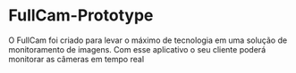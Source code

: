 # FullCam-Prototype

O FullCam foi criado para levar o máximo de tecnologia em uma solução de monitoramento de imagens. Com esse aplicativo o seu cliente poderá monitorar as câmeras em tempo real
